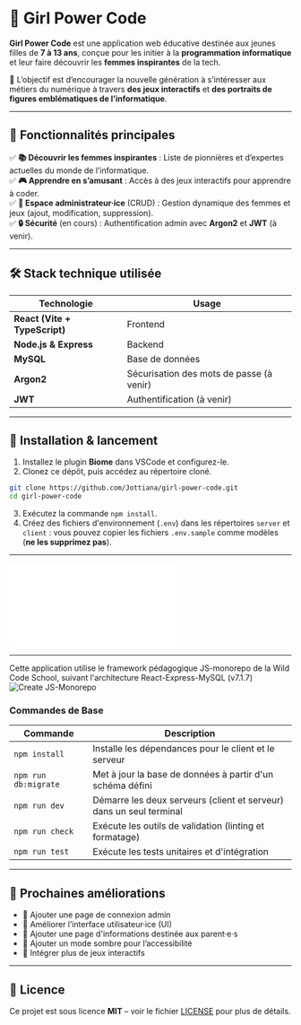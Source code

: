 # 🚀 Girl Power Code

**Girl Power Code** est une application web éducative destinée aux jeunes filles de **7 à 13 ans**, conçue pour les initier à la **programmation informatique** et leur faire découvrir les **femmes inspirantes** de la tech.  

🌟 L’objectif est d’encourager la nouvelle génération à s’intéresser aux métiers du numérique à travers **des jeux interactifs** et **des portraits de figures emblématiques de l’informatique**.

---

## 🎯 **Fonctionnalités principales**

✅ **📚 Découvrir les femmes inspirantes** : Liste de pionnières et d’expertes actuelles du monde de l’informatique.  
✅ **🎮 Apprendre en s’amusant** : Accès à des jeux interactifs pour apprendre à coder.  
✅ **🔧 Espace administrateur·ice** (CRUD) : Gestion dynamique des femmes et jeux (ajout, modification, suppression).  
✅ **🔒 Sécurité** (en cours) : Authentification admin avec **Argon2** et **JWT** (à venir).  

---

## 🛠 **Stack technique utilisée**

| Technologie | Usage |
|------------|-------|
| **React (Vite + TypeScript)** | Frontend |
| **Node.js & Express** | Backend |
| **MySQL** | Base de données |
| **Argon2** | Sécurisation des mots de passe (à venir) |
| **JWT** | Authentification (à venir) |

---

## 📌 **Installation & lancement**

1. Installez le plugin **Biome** dans VSCode et configurez-le.
2. Clonez ce dépôt, puis accédez au répertoire cloné.

```sh
git clone https://github.com/Jottiana/girl-power-code.git
cd girl-power-code
```

3. Exécutez la commande `npm install`.
4. Créez des fichiers d'environnement (`.env`) dans les répertoires `server` et `client` : vous pouvez copier les fichiers `.env.sample` comme modèles (**ne les supprimez pas**).

---

![Checkpoint 4](./client/src/assets/ressources/checkpoint_4.md)

---

Cette application utilise le framework pédagogique JS-monorepo de la Wild Code School, suivant l'architecture React-Express-MySQL (v7.1.7)
![Create JS-Monorepo](https://github.com/WildCodeSchool/create-js-monorepo)


### Commandes de Base

| Commande               | Description                                                                 |
|------------------------|-----------------------------------------------------------------------------|
| `npm install`          | Installe les dépendances pour le client et le serveur                       |
| `npm run db:migrate`   | Met à jour la base de données à partir d'un schéma défini                   |
| `npm run dev`          | Démarre les deux serveurs (client et serveur) dans un seul terminal         |
| `npm run check`        | Exécute les outils de validation (linting et formatage)                     |
| `npm run test`         | Exécute les tests unitaires et d'intégration                                |


---

## 🚀 Prochaines améliorations

- 🔹 Ajouter une page de connexion admin  
- 🔹 Améliorer l’interface utilisateur·ice (UI)  
- 🔹 Ajouter une page d'informations destinée aux parent·e·s 
- 🔹 Ajouter un mode sombre pour l’accessibilité  
- 🔹 Intégrer plus de jeux interactifs  

---

## 📜 Licence

Ce projet est sous licence **MIT** – voir le fichier [LICENSE](LICENSE) pour plus de détails.
